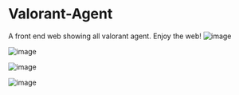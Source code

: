 # Valorant-Agent
A front end web showing all valorant agent. Enjoy the web!
![image](https://user-images.githubusercontent.com/112871361/220972901-bb13de47-ecde-411f-a7f4-c9ae4155e083.png)

![image](https://user-images.githubusercontent.com/112871361/220973015-7f4ba3cf-199f-4c60-a259-4bd8209aee03.png)

![image](https://user-images.githubusercontent.com/112871361/220973132-f44e2bd7-5705-4d72-b33e-46c870acf958.png)

![image](https://user-images.githubusercontent.com/112871361/220973459-e6482dc1-fceb-47d1-907a-4c209174e1fd.png)

